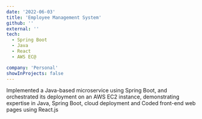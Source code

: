 ```yaml
---
date: '2022-06-03'
title: 'Employee Management System'
github: ''
external: ''
tech:
  - Spring Boot
  - Java
  - React
  - AWS EC@

company: 'Personal'
showInProjects: false
---
```


Implemented a Java-based microservice using Spring Boot, and orchestrated its deployment on an AWS EC2 instance,
demonstrating expertise in Java, Spring Boot, cloud deployment and Coded front-end web pages using React.js
